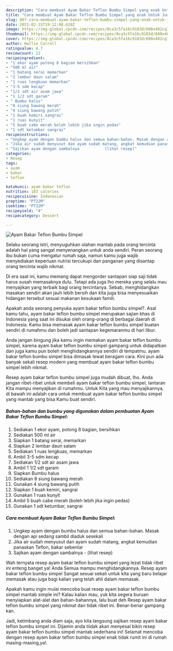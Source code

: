 ```yaml
---
description: "Cara membuat Ayam Bakar Teflon Bumbu Simpel yang enak Untuk Jualan"
title: "Cara membuat Ayam Bakar Teflon Bumbu Simpel yang enak Untuk Jualan"
slug: 867-cara-membuat-ayam-bakar-teflon-bumbu-simpel-yang-enak-untuk-jualan
date: 2021-02-15T19:12:08.628Z
image: https://img-global.cpcdn.com/recipes/8ca3c5fa16c9183d/680x482cq70/ayam-bakar-teflon-bumbu-simpel-foto-resep-utama.jpg
thumbnail: https://img-global.cpcdn.com/recipes/8ca3c5fa16c9183d/680x482cq70/ayam-bakar-teflon-bumbu-simpel-foto-resep-utama.jpg
cover: https://img-global.cpcdn.com/recipes/8ca3c5fa16c9183d/680x482cq70/ayam-bakar-teflon-bumbu-simpel-foto-resep-utama.jpg
author: Hallie Carroll
ratingvalue: 4.7
reviewcount: 12
recipeingredient:
- "1 ekor ayam potong 8 bagian bersihkan"
- "500 ml air"
- "1 batang serai memarkan"
- "2 lembar daun salam"
- "1 ruas lengkuas memarkan"
- "3-5 sdm kecap"
- "1/2 sdt air asam jawa"
- "1 1/2 sdt garam"
- " Bumbu halus"
- "8 siung bawang merah"
- "4 siung bawang putih"
- "1 buah kemiri sangrai"
- "1 ruas kunyit"
- "5 buah cabe merah boleh lebih jika ingin pedas"
- "1 sdt ketumbar sangrai"
recipeinstructions:
- "Ungkep ayam dengan bumbu halus dan semua bahan-bahan. Masak dengan api sedang sambil diaduk sesekali"
- "Jika air sudah menyusut dan ayam sudah matang, angkat kemudian panaskan Teflon, bakar sebentar"
- "Sajikan ayam dengan sambalnya           (lihat resep)"
categories:
- Resep
tags:
- ayam
- bakar
- teflon

katakunci: ayam bakar teflon 
nutrition: 183 calories
recipecuisine: Indonesian
preptime: "PT22M"
cooktime: "PT32M"
recipeyield: "4"
recipecategory: Dessert

---
```



![Ayam Bakar Teflon Bumbu Simpel](https://img-global.cpcdn.com/recipes/8ca3c5fa16c9183d/680x482cq70/ayam-bakar-teflon-bumbu-simpel-foto-resep-utama.jpg)

Selaku seorang istri, menyuguhkan olahan mantab pada orang tercinta adalah hal yang sangat menyenangkan untuk anda sendiri. Peran seorang ibu bukan cuma mengatur rumah saja, namun kamu juga wajib menyediakan keperluan nutrisi tercukupi dan panganan yang disantap orang tercinta wajib nikmat.

Di era  saat ini, kamu memang dapat mengorder santapan siap saji tidak harus susah memasaknya dulu. Tetapi ada juga lho mereka yang selalu mau menyajikan yang terbaik bagi orang tercintanya. Sebab, menghidangkan masakan sendiri akan jauh lebih bersih dan kita juga bisa menyesuaikan hidangan tersebut sesuai makanan kesukaan famili. 



Apakah anda seorang penyuka ayam bakar teflon bumbu simpel?. Asal kamu tahu, ayam bakar teflon bumbu simpel merupakan sajian khas di Indonesia yang saat ini disukai oleh orang-orang di berbagai daerah di Indonesia. Kamu bisa memasak ayam bakar teflon bumbu simpel buatan sendiri di rumahmu dan boleh jadi santapan kegemaranmu di hari libur.

Anda jangan bingung jika kamu ingin memakan ayam bakar teflon bumbu simpel, karena ayam bakar teflon bumbu simpel gampang untuk didapatkan dan juga kamu pun boleh menghidangkannya sendiri di tempatmu. ayam bakar teflon bumbu simpel bisa dimasak lewat beragam cara. Kini pun ada banyak sekali resep modern yang membuat ayam bakar teflon bumbu simpel lebih nikmat.

Resep ayam bakar teflon bumbu simpel juga mudah dibuat, lho. Anda jangan ribet-ribet untuk membeli ayam bakar teflon bumbu simpel, lantaran Kita mampu menyajikan di rumahmu. Untuk Kita yang mau menyajikannya, di bawah ini adalah cara untuk membuat ayam bakar teflon bumbu simpel yang mantab yang bisa Kamu buat sendiri.

<!--inarticleads1-->

##### Bahan-bahan dan bumbu yang digunakan dalam pembuatan Ayam Bakar Teflon Bumbu Simpel:

1. Sediakan 1 ekor ayam, potong 8 bagian, bersihkan
1. Sediakan 500 ml air
1. Siapkan 1 batang serai, memarkan
1. Siapkan 2 lembar daun salam
1. Sediakan 1 ruas lengkuas, memarkan
1. Ambil 3-5 sdm kecap
1. Sediakan 1/2 sdt air asam jawa
1. Ambil 1 1/2 sdt garam
1. Siapkan  Bumbu halus
1. Sediakan 8 siung bawang merah
1. Gunakan 4 siung bawang putih
1. Siapkan 1 buah kemiri, sangrai
1. Gunakan 1 ruas kunyit
1. Ambil 5 buah cabe merah (boleh lebih jika ingin pedas)
1. Gunakan 1 sdt ketumbar, sangrai




<!--inarticleads2-->

##### Cara membuat Ayam Bakar Teflon Bumbu Simpel:

1. Ungkep ayam dengan bumbu halus dan semua bahan-bahan. Masak dengan api sedang sambil diaduk sesekali
1. Jika air sudah menyusut dan ayam sudah matang, angkat kemudian panaskan Teflon, bakar sebentar
1. Sajikan ayam dengan sambalnya -           (lihat resep)




Wah ternyata resep ayam bakar teflon bumbu simpel yang lezat tidak ribet ini enteng banget ya! Anda Semua mampu menghidangkannya. Resep ayam bakar teflon bumbu simpel Sangat sesuai sekali untuk kita yang baru belajar memasak atau juga bagi kalian yang telah ahli dalam memasak.

Apakah kamu ingin mulai mencoba buat resep ayam bakar teflon bumbu simpel mantab simple ini? Kalau kalian mau, yuk kita segera buruan menyiapkan alat-alat dan bahan-bahannya, lalu buat deh Resep ayam bakar teflon bumbu simpel yang nikmat dan tidak ribet ini. Benar-benar gampang kan. 

Jadi, ketimbang anda diam saja, ayo kita langsung sajikan resep ayam bakar teflon bumbu simpel ini. Dijamin anda tiidak akan menyesal bikin resep ayam bakar teflon bumbu simpel mantab sederhana ini! Selamat mencoba dengan resep ayam bakar teflon bumbu simpel enak tidak rumit ini di rumah masing-masing,ya!.

